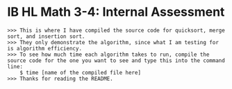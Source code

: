 # IB HL Math 3-4: Internal Assessment

	>>> This is where I have compiled the source code for quicksort, merge sort, and insertion sort.
	>>> They only demonstrate the algorithm, since what I am testing for is algorithm efficiency.
	>>> To see how much time each algorithm takes to run, compile the source code for the one you want to see and type this into the command line:
		$ time [name of the compiled file here]
	>>> Thanks for reading the README.
